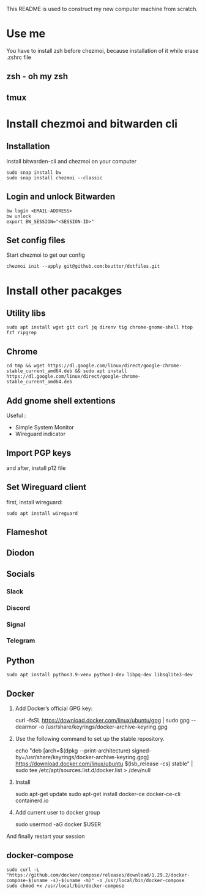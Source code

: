 This README is used to construct my new computer machine from scratch.

# Use me

You have to install zsh before chezmoi, because installation of it while erase .zshrc file


## zsh - oh my zsh

## tmux


# Install chezmoi and bitwarden cli

## Installation

Install bitwarden-cli and chezmoi on your computer

    sudo snap install bw
    sudo snap install chezmoi --classic


## Login and unlock Bitwarden

    bw login <EMAIL-ADDRESS>
    bw unlock
    export BW_SESSION="<SESSION-ID>"

## Set config files

Start chezmoi to get our config

    chezmoi init --apply git@github.com:bsuttor/dotfiles.git

# Install other pacakges

## Utility libs

    sudo apt install wget git curl jq direnv tig chrome-gnome-shell htop fzf ripgrep

## Chrome

    cd tmp && wget https://dl.google.com/linux/direct/google-chrome-stable_current_amd64.deb && sudo apt install https://dl.google.com/linux/direct/google-chrome-stable_current_amd64.deb 

## Add gnome shell extentions
 
Useful : 
* Simple System Monitor
* Wireguard indicator

## Import PGP keys

and after, install p12 file

## Set Wireguard client

first, install wireguard:

    sudo apt install wireguard

## Flameshot

## Diodon

## Socials
### Slack
### Discord
### Signal
### Telegram

## Python

    sudo apt install python3.9-venv python3-dev libpq-dev libsqlite3-dev

## Docker
1. Add Docker’s official GPG key:
    
    curl -fsSL https://download.docker.com/linux/ubuntu/gpg | sudo gpg --dearmor -o /usr/share/keyrings/docker-archive-keyring.gpg

2. Use the following command to set up the stable repository.

    echo "deb [arch=$(dpkg --print-architecture) signed-by=/usr/share/keyrings/docker-archive-keyring.gpg] https://download.docker.com/linux/ubuntu $(lsb_release -cs) stable" | sudo tee /etc/apt/sources.list.d/docker.list > /dev/null

3. Install

    sudo apt-get update
    sudo apt-get install docker-ce docker-ce-cli containerd.io

4. Add current user to docker group

    sudo usermod -aG docker $USER

And finally restart your session

## docker-compose
    
    sudo curl -L "https://github.com/docker/compose/releases/download/1.29.2/docker-compose-$(uname -s)-$(uname -m)" -o /usr/local/bin/docker-compose
    sudo chmod +x /usr/local/bin/docker-compose
